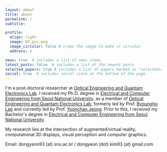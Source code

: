 ```yaml
---
layout: about
title: about
permalink: /
subtitle: 

profile:
  align: right
  image: DY_pic.png
  image_circular: false # crops the image to make it circular
  address: >

news: true  # includes a list of news items
latest_posts: false  # includes a list of the newest posts
selected_papers: true # includes a list of papers marked as "selected={true}"
social: true  # includes social icons at the bottom of the page
---
```


I'm a post-doctoral researcher at [Optical Engineering and Quantam Electronics Lab](http://oeqelab.snu.ac.kr/). I received my Ph.D. degree in [Electrical and Computer Engineering from Seoul National University](http://ee.snu.ac.kr/en).
as a member of [Optical Engineering and Quantam Electronics Lab](http://oeqelab.snu.ac.kr/), formerly led by Prof. [Byoungho Lee](http://oeqelab.snu.ac.kr/PROF) and currently led by Prof. [Yoonchan Jeong](https://laser.snu.ac.kr/members/professor). Prior to this, I received my Bachelor's degree in [Electrical and Computer Engineering from Seoul National University](http://ee.snu.ac.kr/en).

My research lies at the intersection of augmented/virtual reality, computational 3D displays, visual perception and computer graphics.

Email: dongyeon93 (at) snu.ac.kr / dongyeon (dot) kim93 (at) gmail.com